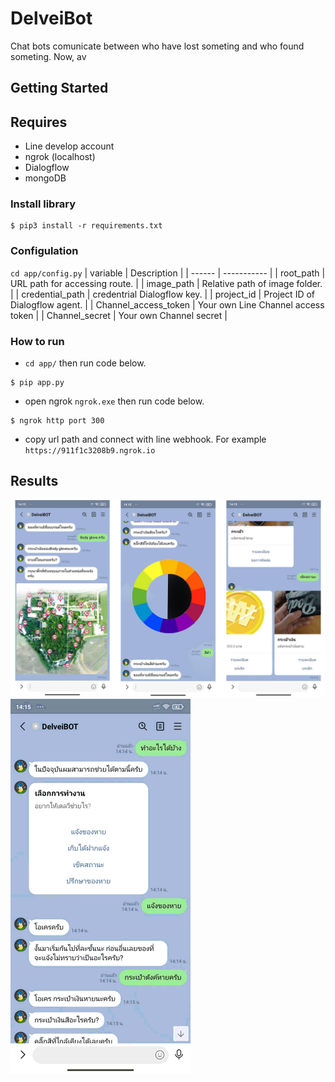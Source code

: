 # DelveiBot
Chat bots comunicate between who have lost someting and who found someting. Now, av

## Getting Started
## Requires
* Line develop account
* ngrok (localhost)
* Dialogflow
* mongoDB


### Install library
```shell
$ pip3 install -r requirements.txt 
```

### Configulation
```cd app/config.py```
| variable | Description |
| ------ | ----------- |
| root_path  | URL path for accessing route. |
| image_path | Relative path of image folder. |
| credential_path |  credentrial Dialogflow key. |
| project_id | Project ID of Dialogflow agent. |
| Channel_access_token | Your own Line Channel access token |
| Channel_secret | Your own Channel secret |

### How to run
* ```cd app/``` then run code below.
```shell
$ pip app.py 
```
* open ngrok ```ngrok.exe``` then run code below.
```shell
$ ngrok http port 300
```
* copy url path and connect with line webhook. For example ```https://911f1c3208b9.ngrok.io```

## Results
![](doc/Results.png)
![](doc/delveibot_gif.gif)

